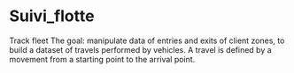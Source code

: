 # Suivi_flotte
Track fleet
The goal: manipulate data of entries and exits of client zones, to build a dataset of travels performed by vehicles.
A travel is defined by a movement from a starting point to the arrival point.

